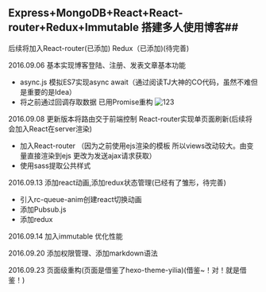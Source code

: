 ## Express+MongoDB+React+React-router+Redux+Immutable 搭建多人使用博客##



后续将加入React-router(已添加) Redux（已添加)(待完善)

2016.09.06 基本实现博客登陆、注册、发表文章基本功能

 - async.js 模拟ES7实现async await（通过阅读TJ大神的CO代码，虽然不难但是重要的是Idea）
 - 将之前通过回调存取数据 已用Promise重构
![123](https://raw.githubusercontent.com/karzanOnline/express-mongodb-react-blog/master/jdfw.gif)

2016.09.08 更新版本将路由交于前端控制  React-router实现单页面刷新(后续将会加入React在server渲染)

 - 加入React-router （因为之前使用ejs渲染的模板 所以views改动较大。由变量直接渲染到ejs 更改为发送ajax请求获取）
 - 使用sass提取公共样式

2016.09.13 添加react动画,添加redux状态管理(已经有了雏形，待完善)

 - 引入rc-queue-anim创建react切换动画
 - 添加Pubsub.js
 - 添加redux

2016.09.14 加入immutable 优化性能

2016.09.20 添加权限管理、添加markdown语法

2016.09.23 页面级重构(页面是借鉴了hexo-theme-yilia)(借鉴~！对！就是借鉴！)


